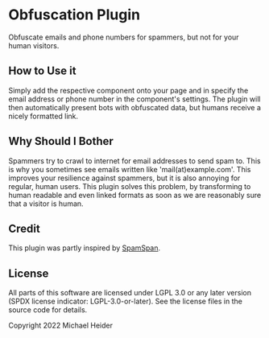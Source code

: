 # Obfuscation Plugin

Obfuscate emails and phone numbers for spammers, but not for your human visitors.

## How to Use it

Simply add the respective component onto your page and in specify the email address or phone number in the component's settings. The plugin will then automatically present bots with obfuscated data, but humans receive a nicely formatted link.

## Why Should I Bother

Spammers try to crawl to internet for email addresses to send spam to. This is why you sometimes see emails written like 'mail(at)example.com'. This improves your resilience against spammers, but it is also annoying for regular, human users. This plugin solves this problem, by transforming to human readable and even linked formats as soon as we are reasonably sure that a visitor is human.

## Credit

This plugin was partly inspired by [SpamSpan](https://www.spamspan.com/).

## License

All parts of this software are licensed under LGPL 3.0 or any later version (SPDX license indicator: LGPL-3.0-or-later). See the license files in the source code for details.

Copyright 2022 Michael Heider
